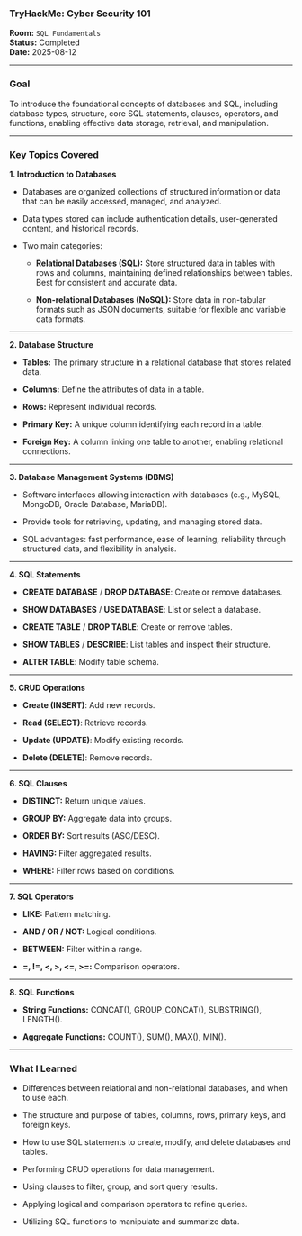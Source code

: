 
### **TryHackMe: Cyber Security 101**

**Room:** `SQL Fundamentals`  
**Status:** Completed  
**Date:** 2025-08-12

----------

### **Goal**

To introduce the foundational concepts of databases and SQL, including database types, structure, core SQL statements, clauses, operators, and functions, enabling effective data storage, retrieval, and manipulation.

---------

### **Key Topics Covered**


**1. Introduction to Databases**

-   Databases are organized collections of structured information or data that can be easily accessed, managed, and analyzed.
    
-   Data types stored can include authentication details, user-generated content, and historical records.
    
-   Two main categories:
    
    -   **Relational Databases (SQL):** Store structured data in tables with rows and columns, maintaining defined relationships between tables. Best for consistent and accurate data.
        
    -   **Non-relational Databases (NoSQL):** Store data in non-tabular formats such as JSON documents, suitable for flexible and variable data formats.
        

----------

**2. Database Structure**

-   **Tables:** The primary structure in a relational database that stores related data.
    
-   **Columns:** Define the attributes of data in a table.
    
-   **Rows:** Represent individual records.
    
-   **Primary Key:** A unique column identifying each record in a table.
    
-   **Foreign Key:** A column linking one table to another, enabling relational connections.
    

----------

**3. Database Management Systems (DBMS)**

-   Software interfaces allowing interaction with databases (e.g., MySQL, MongoDB, Oracle Database, MariaDB).
    
-   Provide tools for retrieving, updating, and managing stored data.
    
-   SQL advantages: fast performance, ease of learning, reliability through structured data, and flexibility in analysis.
    

----------

**4. SQL Statements**

-   **CREATE DATABASE** / **DROP DATABASE**: Create or remove databases.
    
-   **SHOW DATABASES** / **USE DATABASE**: List or select a database.
    
-   **CREATE TABLE** / **DROP TABLE**: Create or remove tables.
    
-   **SHOW TABLES** / **DESCRIBE**: List tables and inspect their structure.
    
-   **ALTER TABLE**: Modify table schema.
    

----------

**5. CRUD Operations**

-   **Create (INSERT)**: Add new records.
    
-   **Read (SELECT)**: Retrieve records.
    
-   **Update (UPDATE)**: Modify existing records.
    
-   **Delete (DELETE)**: Remove records.
    

----------

**6. SQL Clauses**

-   **DISTINCT:** Return unique values.
    
-   **GROUP BY:** Aggregate data into groups.
    
-   **ORDER BY:** Sort results (ASC/DESC).
    
-   **HAVING:** Filter aggregated results.
    
-   **WHERE:** Filter rows based on conditions.
    

----------

**7. SQL Operators**

-   **LIKE:** Pattern matching.
    
-   **AND / OR / NOT:** Logical conditions.
    
-   **BETWEEN:** Filter within a range.
    
-   **=, !=, <, >, <=, >=:** Comparison operators.
    

----------

**8. SQL Functions**

-   **String Functions:** CONCAT(), GROUP_CONCAT(), SUBSTRING(), LENGTH().
    
-   **Aggregate Functions:** COUNT(), SUM(), MAX(), MIN().
    

----------

### **What I Learned**

-   Differences between relational and non-relational databases, and when to use each.
    
-   The structure and purpose of tables, columns, rows, primary keys, and foreign keys.
    
-   How to use SQL statements to create, modify, and delete databases and tables.
    
-   Performing CRUD operations for data management.
    
-   Using clauses to filter, group, and sort query results.
    
-   Applying logical and comparison operators to refine queries.
    
-   Utilizing SQL functions to manipulate and summarize data.
